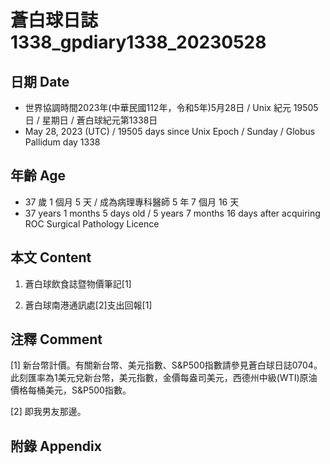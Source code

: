 [_metadata_:encoding]: - "utf-8"
[_metadata_:language]: - "zh-Hant-TW"
[_metadata_:fileformat]: - "markdown"
[_metadata_:MIME_type]: - "text/plain"
[_metadata_:markdown_version]: - "commonmark version 0.30"
[_metadata_:markdown_spec]: - "https://spec.commonmark.org/0.30/"

# 蒼白球日誌1338_gpdiary1338_20230528 #

## 日期 Date ##

* 世界協調時間2023年(中華民國112年，令和5年)5月28日 / Unix 紀元 19505 日 / 星期日 / 蒼白球紀元第1338日
* May 28, 2023 (UTC) / 19505 days since Unix Epoch / Sunday / Globus Pallidum day 1338

## 年齡 Age ##

* 37 歲 1 個月 5 天 / 成為病理專科醫師 5 年 7 個月 16 天
* 37 years 1 months 5 days old / 5 years 7 months 16 days after acquiring ROC Surgical Pathology Licence

## 本文 Content ##

1. 蒼白球飲食誌暨物價筆記[1]

    
2. 蒼白球南港通訊處[2]支出回報[1]

    

## 注釋 Comment ##

[1] 新台幣計價。有關新台幣、美元指數、S&P500指數請參見蒼白球日誌0704。此刻匯率為1美元兌新台幣，美元指數，金價每盎司美元，西德州中級(WTI)原油價格每桶美元，S&P500指數。


[2] 即我男友那邊。



## 附錄 Appendix ##

